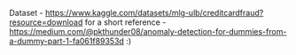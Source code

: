 Dataset - https://www.kaggle.com/datasets/mlg-ulb/creditcardfraud?resource=download
for a short reference - https://medium.com/@pkthunder08/anomaly-detection-for-dummies-from-a-dummy-part-1-fa061f89353d :)
